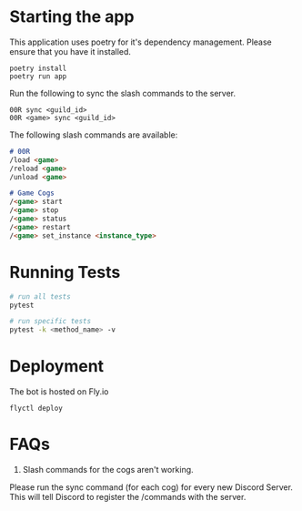 # Starting the app
This application uses poetry for it's dependency management. Please ensure that you have it installed.
```
poetry install
poetry run app
```

Run the following to sync the slash commands to the server.
```
00R sync <guild_id>
00R <game> sync <guild_id>
```

The following slash commands are available:
```markdown
# 00R
/load <game>
/reload <game>
/unload <game>

# Game Cogs
/<game> start
/<game> stop
/<game> status
/<game> restart
/<game> set_instance <instance_type>
```

# Running Tests


```bash
# run all tests
pytest

# run specific tests
pytest -k <method_name> -v
```

# Deployment
The bot is hosted on Fly.io

```
flyctl deploy
```

# FAQs
1. Slash commands for the cogs aren't working.

Please run the sync command (for each cog) for every new Discord Server. This will tell Discord to register the /commands with the server.
